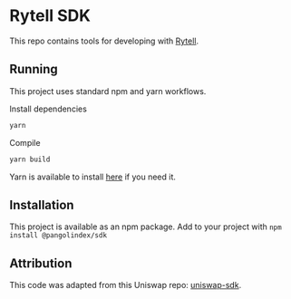 # Rytell SDK
This repo contains tools for developing with [Rytell](rytell.exchange).

## Running
This project uses standard npm and yarn workflows.

Install dependencies

```sh
yarn
```

Compile
```sh
yarn build
```

Yarn is available to install [here](https://classic.yarnpkg.com/en/docs/install/#debian-stable) if you need it.

## Installation
This project is available as an npm package. Add to your project with `npm install @pangolindex/sdk`

## Attribution
This code was adapted from this Uniswap repo: [uniswap-sdk](https://github.com/Uniswap/sdk).
